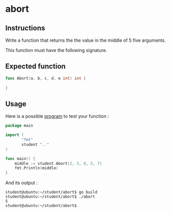 # abort
## Instructions

Write a function that returns the the value in the middle of 5 five arguments.

This function must have the following signature.

## Expected function

```go
func Abort(a, b, c, d, e int) int {
	
}

```

## Usage

Here is a possible [program](TODO-LINK) to test your function :

```go
package main

import (
       "fmt"
       student ".."
)

func main() {
	middle := student.Abort(2, 3, 8, 5, 7)
	fmt.Println(middle)
}
```

And its output :

```console
student@ubuntu:~/student/abort$ go build
student@ubuntu:~/student/abort$ ./abort
5
student@ubuntu:~/student/abort$ 
```
